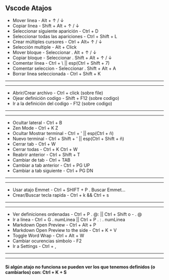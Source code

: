 ## Vscode Atajos

- Mover linea - Alt + ↑ / ↓
- Copiar linea - Shift + Alt + ↑ / ↓
- Seleccionar siguiente aparición - Ctrl + D
- Seleccionar todas las apariciones - Ctrl + Shift + L
- Crear múltiples cursores - Ctrl + Alt+ ↑ / ↓
- Selección multiple - Alt + Click
- Mover bloque - Seleccionar .  Alt + ↑ / ↓
- Copiar bloque - Seleccionar .  Shift + Alt + ↑ / ↓
- Comentar linea - Ctrl + \ || esp(Ctrl + Shift + 7)
- Comentar seleccion - Seleccionar .  Shift + Alt + A
- Borrar linea seleccionada - Ctrl + Shift + K
---
---
+ Abrir/Crear archivo - Ctrl + click (sobre file)
+ Ojear definición codigo - Shift + F12 (sobre codigo)
+ Ir a la definición del codigo - F12 (sobre codigo)
---
---
* Ocultar lateral -  Ctrl + B
* Zen Mode -  Ctrl + K Z
* Ocultar Mostrar terminal - Ctrl + ' || esp(Ctrl + ñ)
* Nuevo terminal - Ctrl + Shift + ' || esp(Ctrl + Shift + ñ)
* Cerrar tab - Ctrl + W 
* Cerrar todas - Ctrl + K  Ctrl + W  
* Reabrir anterior - Ctrl + Shift + T    
* Cambiar de tab - Ctrl + TAB  
* Cambiar a tab anterior - Ctrl + PG UP  
* Cambiar a tab siguiente - Ctrl + PG DN   
---
---
* Usar atajo Emmet -  Ctrl + SHIFT + P . Buscar Emmet...
* Crear/Buscar tecla rapida - Ctrl + k && Ctrl + s
---
---
- Ver definiciones ordenadas - Ctrl + P . @: ||  Ctrl + Shift o - . @
- Ir a linea - Ctrl + G . numLinea || Ctrl + P . : . numLinea
- Markdown Open Preview - Ctrl + Alt + P 
- Markdown Open Preview to the side - Ctrl + K + V
- Toggle Word Wrap -  Ctrl + Alt + W
- Cambiar ocurencias simbolo - F2
- Ir a Settings - Ctrl + ,
---
---
#### Si algún atajo no funciona se pueden ver los que tenemos definidos (o cambiarlos) con: Ctrl + K + S

